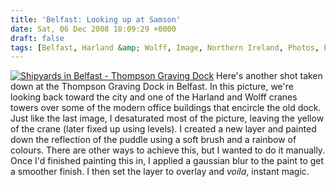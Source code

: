 ```yaml
---
title: 'Belfast: Looking up at Samson'
date: Sat, 06 Dec 2008 18:09:29 +0000
draft: false
tags: [Belfast, Harland &amp; Wolff, Image, Northern Ireland, Photos, Photoshop]
---
```


[![Shipyards in Belfast - Thompson Graving Dock](http://gerard.interwebworld.co.uk/files/2008/12/shipyards-belfast.jpg)](http://gerard.interwebworld.co.uk/files/2008/12/shipyards-belfast.jpg) Here's another shot taken down at the Thompson Graving Dock in Belfast. In this picture, we're looking back toward the city and one of the Harland and Wolff cranes towers over some of the modern office buildings that encircle the old dock. Just like the last image, I desaturated most of the picture, leaving the yellow of the crane (later fixed up using levels). I created a new layer and painted down the reflection of the puddle using a soft brush and a rainbow of colours. There are other ways to achieve this, but I wanted to do it manually. Once I'd finished painting this in, I applied a gaussian blur to the paint to get a smoother finish. I then set the layer to overlay and _voila_, instant magic.